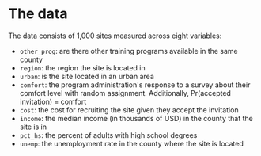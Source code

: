 # The data

The data consists of 1,000 sites measured across eight variables:
- `other_prog`: are there other training programs available in the same county
- `region`: the region the site is located in
- `urban`: is the site located in an urban area
- `comfort`: the program administration's response to a survey about their comfort level with random assignment. Additionally, Pr(accepted invitation) = comfort
- `cost`: the cost for recruiting the site given they accept the invitation
- `income`: the median   income (in thousands of USD) in the county that the site is in
- `pct_hs`: the percent of adults with high school degrees
- `unemp`: the unemployment rate in the county where the site is located

<br>